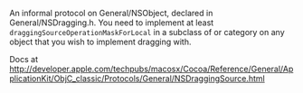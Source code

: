 An informal protocol on General/NSObject, declared in General/NSDragging.h. You need to implement at least <code>draggingSourceOperationMaskForLocal</code> in a subclass of or category on any object that you wish to implement dragging with.

Docs at http://developer.apple.com/techpubs/macosx/Cocoa/Reference/General/ApplicationKit/ObjC_classic/Protocols/General/NSDraggingSource.html